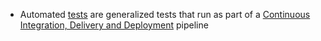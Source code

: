 - Automated [tests](../Testing/Tests.md) are generalized tests that run as part of a [Continuous Integration, Delivery and Deployment](Continuous%20Integration,%20Delivery%20and%20Deployment.md) pipeline
